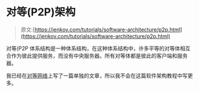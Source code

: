 # 对等(P2P)架构

> 原文:[https://jenkov.com/tutorials/software-architecture/p2p.html](https://jenkov.com/tutorials/software-architecture/p2p.html)

对等(P2P 体系结构是一种体系结构，在这种体系结构中，许多平等的对等体相互合作为彼此提供服务，而没有中央服务器。所有对等体都是彼此的客户端和服务器。

我已经在[对等网络](/p2p/index.html)上写了一篇单独的文章，所以我不会在这篇软件架构教程中写更多。